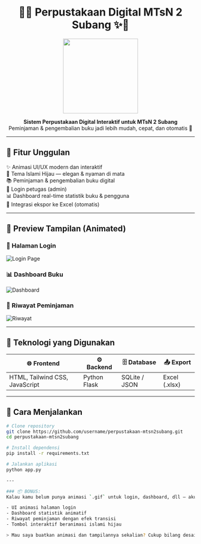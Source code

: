 <h1 align="center">
  📖✨ Perpustakaan Digital MTsN 2 Subang ✨📖  
</h1>

<p align="center">
  <img src="https://media.giphy.com/media/v1.Y2lkPTc5MGI3NjExa3gwZ2liemtyNnZsM3Uya21md3U4ZWg1dm9ld2hwbjQwY2hyMzJvdiZlcD12MV9naWZzX3NlYXJjaCZjdD1n/26tn33aiTi1jkl6H6/giphy.gif" width="200"/>
</p>

<p align="center">
  <b>Sistem Perpustakaan Digital Interaktif untuk MTsN 2 Subang</b><br>
  Peminjaman & pengembalian buku jadi lebih mudah, cepat, dan otomatis 🚀
</p>

---

## 🎯 Fitur Unggulan

✨ Animasi UI/UX modern dan interaktif  
🌿 Tema Islami Hijau — elegan & nyaman di mata  
📚 Peminjaman & pengembalian buku digital  
👤 Login petugas (admin)  
📊 Dashboard real-time statistik buku & pengguna  
📁 Integrasi ekspor ke Excel (otomatis)

---

## 🎨 Preview Tampilan (Animated)

### 🔐 Halaman Login
![Login Page](https://raw.githubusercontent.com/username/project-name/main/assets/login-animated.gif)

### 📊 Dashboard Buku
![Dashboard](https://raw.githubusercontent.com/username/project-name/main/assets/dashboard-ui.gif)

### 🔄 Riwayat Peminjaman
![Riwayat](https://raw.githubusercontent.com/username/project-name/main/assets/riwayat-animated.gif)

---

## 🧩 Teknologi yang Digunakan

| 🌐 Frontend | ⚙️ Backend | 🗄️ Database | 📤 Export |
|------------|-------------|--------------|-----------|
| HTML, Tailwind CSS, JavaScript | Python Flask | SQLite / JSON | Excel (.xlsx) |

---

## 🚀 Cara Menjalankan

```bash
# Clone repository
git clone https://github.com/username/perpustakaan-mtsn2subang.git
cd perpustakaan-mtsn2subang

# Install dependensi
pip install -r requirements.txt

# Jalankan aplikasi
python app.py

---

### 📦 BONUS:
Kalau kamu belum punya animasi `.gif` untuk login, dashboard, dll — aku bisa bantu buatkannya:

- UI animasi halaman login
- Dashboard statistik animatif
- Riwayat peminjaman dengan efek transisi
- Tombol interaktif beranimasi islami hijau

> Mau saya buatkan animasi dan tampilannya sekalian? Cukup bilang desain seperti apa yang kamu mau (misal: modern card, glassmorphism, islami, dsb).
